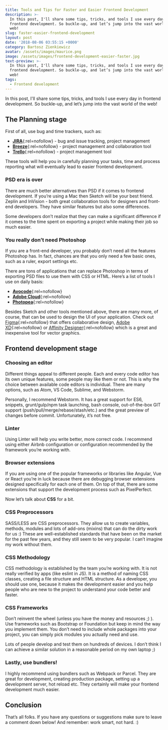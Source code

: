 ```yaml
---
title: Tools and Tips for Faster and Easier Frontend Development
description: >-
  In this post, I'll share some tips, tricks, and tools I use every day in
  frontend development. So buckle-up, and let’s jump into the vast world of the
  web!
slug: faster-easier-frontend-development
layout: post
date: '2018-08-06 03:55:15 +0000'
category: Bartosz Zienkiewicz
avatar: /assets/images/maurice.png
image: /assets/images/frontend-development-easier-faster.jpg
text-preview: >-
  In this post, I'll share some tips, tricks, and tools I use every day in
  frontend development. So buckle-up, and let’s jump into the vast world of the
  web!
tags:
  - Frontend development
---
```

In this post, I'll share some tips, tricks, and tools I use every day in frontend development. So buckle-up, and let’s jump into the vast world of the web!

## The Planning stage

First of all, use bug and time trackers, such as:

* [**JIRA**](https://www.atlassian.com/software/jira){:rel=nofollow} - bug and issue tracking, project management
* [**Breeze**](https://www.breeze.pm/){:rel=nofollow} - project management and collaboration tool
* [**Trello**](https://trello.com/){:rel=nofollow} - project management tool

These tools will help you in carefully planning your tasks, time and process reporting what will eventually lead to easier frontend development.

### PSD era is over

There are much better alternatives than PSD if it comes to frontend development. If you’re using a Mac then Sketch will be your best friend. Zeplin and InVision - both great collaboration tools for designers and front-end developers. They have similar features but also some differences.

Some developers don’t realize that they can make a significant difference if it comes to the time spent on exporting a project while making their job so much easier.

### You really don’t need Photoshop

If you are a front-end developer, you probably don’t need all the features Photoshop has. In fact, chances are that you only need a few basic ones, such as a ruler, export settings etc.

There are tons of applications that can replace Photoshop in terms of exporting PSD files to use them with CSS or HTML. Here’s a list of tools I use on daily basis:

* [**Avocode**](https://avocode.com/?lng=en){:rel=nofollow}
* [**Adobe Cloud**](https://www.adobe.io/apis/creativecloud/overview.html){:rel=nofollow}
* [**Photopea**](https://www.photopea.com/){:rel=nofollow}

Besides Sketch and other tools mentioned above, there are many more, of course, that can be used to design the UI of your application. Check out [Figma](https://www.figma.com/){:rel=nofollow} that offers collaborative design, [Adobe XD](https://www.adobe.com/products/xd.html){:rel=nofollow} or [Affinity Designer](https://affinity.serif.com/en-gb/){:rel=nofollow} which is a great and inexpensive tool for vector graphics.

## Frontend development stage

### Choosing an editor

Different things appeal to different people. Each and every code editor has its own unique features, some people may like them or not. This is why the choice between available code editors is individual. There are many options, such as Atom, VS Code, Sublime, and Webstorm. 

Personally, I recommend Webstorm. It has a great support for ES6, snippets, grunt/gulp/npm task launching, bash console, out-of-the-box GIT support (push/pull/merge/rebase/stash/etc.) and the great preview of changes before commit. Unfortunately, it’s not free.

### Linter

Using Linter will help you write better, more correct code. I recommend using either Airbnb configuration or configuration recommended by the framework you’re working with.

### Browser extensions

If you are using one of the popular frameworks or libraries like Angular, Vue or React you’re in luck because there are debugging browser extensions designed specifically for each one of them. On top of that, there are some extensions that support the development process such as PixelPerfect.

Now let’s talk about **CSS** for a bit.

### CSS Preprocessors

SASS/LESS are CSS preprocessors. They allow us to create variables, methods, modules and lots of add-ons (mixins) that can do the dirty work for us :) These are well-established standards that have been on the market for the past few years, and they still seem to be very popular. I can’t imagine my work without them.

### CSS Methodology

CSS methodology is established by the team you’re working with. It is not really verified by apps (like eslint in JS). It is a method of naming CSS classes, creating a file structure and HTML structure. As a developer, you should use one, because it makes the development easier and you help people who are new to the project to understand your code better and faster.

### CSS Frameworks

Don’t reinvent the wheel (unless you have the money and resources ;) ). Use frameworks such as Bootstrap or Foundation but keep in mind the way you implement them. You don’t need to include whole packages into your project, you can simply pick modules you actually need and use.

Lots of people develop and test them on hundreds of devices. I don’t think I can achieve a similar solution in a reasonable period on my own laptop ;)

### Lastly, use bundlers!

I highly recommend using bundlers such as Webpack or Parcel. They are great for development, creating production package, setting up a development server, hot reload etc. They certainly will make your frontend development much easier.

## Conclusion

That’s all folks. If you have any questions or suggestions make sure to leave a comment down below! And remember: work smart, not hard. :)

